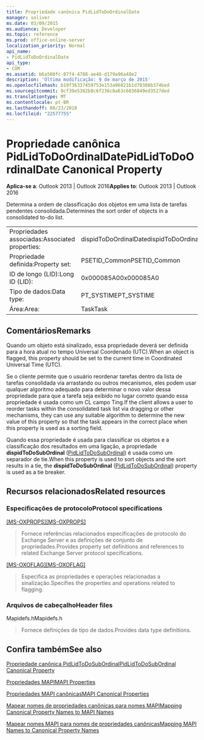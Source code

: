 ```yaml
---
title: Propriedade canônica PidLidToDoOrdinalDate
manager: soliver
ms.date: 03/09/2015
ms.audience: Developer
ms.topic: reference
ms.prod: office-online-server
localization_priority: Normal
api_name:
- PidLidToDoOrdinalDate
api_type:
- COM
ms.assetid: b6a500fc-07f4-4788-ae46-d179a96a48e2
description: 'Última modificação: 9 de março de 2015'
ms.openlocfilehash: b19f36337459753e153a96021b1d70308b374bed
ms.sourcegitcommit: 0cf39e5382b8c6f236c8a63c6036849ed3527ded
ms.translationtype: MT
ms.contentlocale: pt-BR
ms.lasthandoff: 08/23/2018
ms.locfileid: "22577755"
---
```

# <a name="pidlidtodoordinaldate-canonical-property"></a><span data-ttu-id="10ab2-103">Propriedade canônica PidLidToDoOrdinalDate</span><span class="sxs-lookup"><span data-stu-id="10ab2-103">PidLidToDoOrdinalDate Canonical Property</span></span>

  
  
<span data-ttu-id="10ab2-104">**Aplica-se a**: Outlook 2013 | Outlook 2016</span><span class="sxs-lookup"><span data-stu-id="10ab2-104">**Applies to**: Outlook 2013 | Outlook 2016</span></span> 
  
<span data-ttu-id="10ab2-105">Determina a ordem de classificação dos objetos em uma lista de tarefas pendentes consolidada.</span><span class="sxs-lookup"><span data-stu-id="10ab2-105">Determines the sort order of objects in a consolidated to-do list.</span></span>
  
|||
|:-----|:-----|
|<span data-ttu-id="10ab2-106">Propriedades associadas:</span><span class="sxs-lookup"><span data-stu-id="10ab2-106">Associated properties:</span></span>  <br/> |<span data-ttu-id="10ab2-107">dispidToDoOrdinalDate</span><span class="sxs-lookup"><span data-stu-id="10ab2-107">dispidToDoOrdinalDate</span></span>  <br/> |
|<span data-ttu-id="10ab2-108">Propriedade definida:</span><span class="sxs-lookup"><span data-stu-id="10ab2-108">Property set:</span></span>  <br/> |<span data-ttu-id="10ab2-109">PSETID_Common</span><span class="sxs-lookup"><span data-stu-id="10ab2-109">PSETID_Common</span></span>  <br/> |
|<span data-ttu-id="10ab2-110">ID de longo (LID):</span><span class="sxs-lookup"><span data-stu-id="10ab2-110">Long ID (LID):</span></span>  <br/> |<span data-ttu-id="10ab2-111">0x000085A0</span><span class="sxs-lookup"><span data-stu-id="10ab2-111">0x000085A0</span></span>  <br/> |
|<span data-ttu-id="10ab2-112">Tipo de dados:</span><span class="sxs-lookup"><span data-stu-id="10ab2-112">Data type:</span></span>  <br/> |<span data-ttu-id="10ab2-113">PT_SYSTIME</span><span class="sxs-lookup"><span data-stu-id="10ab2-113">PT_SYSTIME</span></span>  <br/> |
|<span data-ttu-id="10ab2-114">Área:</span><span class="sxs-lookup"><span data-stu-id="10ab2-114">Area:</span></span>  <br/> |<span data-ttu-id="10ab2-115">Task</span><span class="sxs-lookup"><span data-stu-id="10ab2-115">Task</span></span>  <br/> |
   
## <a name="remarks"></a><span data-ttu-id="10ab2-116">Comentários</span><span class="sxs-lookup"><span data-stu-id="10ab2-116">Remarks</span></span>

<span data-ttu-id="10ab2-117">Quando um objeto está sinalizado, essa propriedade deverá ser definida para a hora atual no tempo Universal Coordenado (UTC).</span><span class="sxs-lookup"><span data-stu-id="10ab2-117">When an object is flagged, this property should be set to the current time in Coordinated Universal Time (UTC).</span></span> 
  
<span data-ttu-id="10ab2-118">Se o cliente permite que o usuário reordenar tarefas dentro da lista de tarefas consolidada via arrastando ou outros mecanismos, eles podem usar qualquer algoritmo adequado para determinar o novo valor dessa propriedade para que a tarefa seja exibido no lugar correto quando essa propriedade é usada como um CL campo Ting.</span><span class="sxs-lookup"><span data-stu-id="10ab2-118">If the client allows a user to reorder tasks within the consolidated task list via dragging or other mechanisms, they can use any suitable algorithm to determine the new value of this property so that the task appears in the correct place when this property is used as a sorting field.</span></span>
  
<span data-ttu-id="10ab2-119">Quando essa propriedade é usada para classificar os objetos e a classificação dos resultados em uma ligação, a propriedade **dispidToDoSubOrdinal** ([PidLidToDoSubOrdinal](pidlidtodosubordinal-canonical-property.md)) é usada como um separador de tie.</span><span class="sxs-lookup"><span data-stu-id="10ab2-119">When this property is used to sort objects and the sort results in a tie, the **dispidToDoSubOrdinal** ([PidLidToDoSubOrdinal](pidlidtodosubordinal-canonical-property.md)) property is used as a tie breaker.</span></span>
  
## <a name="related-resources"></a><span data-ttu-id="10ab2-120">Recursos relacionados</span><span class="sxs-lookup"><span data-stu-id="10ab2-120">Related resources</span></span>

### <a name="protocol-specifications"></a><span data-ttu-id="10ab2-121">Especificações de protocolo</span><span class="sxs-lookup"><span data-stu-id="10ab2-121">Protocol specifications</span></span>

<span data-ttu-id="10ab2-122">[[MS-OXPROPS]](http://msdn.microsoft.com/library/f6ab1613-aefe-447d-a49c-18217230b148%28Office.15%29.aspx)</span><span class="sxs-lookup"><span data-stu-id="10ab2-122">[[MS-OXPROPS]](http://msdn.microsoft.com/library/f6ab1613-aefe-447d-a49c-18217230b148%28Office.15%29.aspx)</span></span>
  
> <span data-ttu-id="10ab2-123">Fornece referências relacionados especificações de protocolo do Exchange Server e as definições de conjunto de propriedades.</span><span class="sxs-lookup"><span data-stu-id="10ab2-123">Provides property set definitions and references to related Exchange Server protocol specifications.</span></span>
    
<span data-ttu-id="10ab2-124">[[MS-OXOFLAG]](http://msdn.microsoft.com/library/f1e50be4-ed30-4c2a-b5cb-8ff3aaaf9b91%28Office.15%29.aspx)</span><span class="sxs-lookup"><span data-stu-id="10ab2-124">[[MS-OXOFLAG]](http://msdn.microsoft.com/library/f1e50be4-ed30-4c2a-b5cb-8ff3aaaf9b91%28Office.15%29.aspx)</span></span>
  
> <span data-ttu-id="10ab2-125">Especifica as propriedades e operações relacionadas a sinalização.</span><span class="sxs-lookup"><span data-stu-id="10ab2-125">Specifies the properties and operations related to flagging.</span></span>
    
### <a name="header-files"></a><span data-ttu-id="10ab2-126">Arquivos de cabeçalho</span><span class="sxs-lookup"><span data-stu-id="10ab2-126">Header files</span></span>

<span data-ttu-id="10ab2-127">Mapidefs.h</span><span class="sxs-lookup"><span data-stu-id="10ab2-127">Mapidefs.h</span></span>
  
> <span data-ttu-id="10ab2-128">Fornece definições de tipo de dados.</span><span class="sxs-lookup"><span data-stu-id="10ab2-128">Provides data type definitions.</span></span>
    
## <a name="see-also"></a><span data-ttu-id="10ab2-129">Confira também</span><span class="sxs-lookup"><span data-stu-id="10ab2-129">See also</span></span>



[<span data-ttu-id="10ab2-130">Propriedade canônica PidLidToDoSubOrdinal</span><span class="sxs-lookup"><span data-stu-id="10ab2-130">PidLidToDoSubOrdinal Canonical Property</span></span>](pidlidtodosubordinal-canonical-property.md)


[<span data-ttu-id="10ab2-131">Propriedades MAPI</span><span class="sxs-lookup"><span data-stu-id="10ab2-131">MAPI Properties</span></span>](mapi-properties.md)
  
[<span data-ttu-id="10ab2-132">Propriedades MAPI canônicas</span><span class="sxs-lookup"><span data-stu-id="10ab2-132">MAPI Canonical Properties</span></span>](mapi-canonical-properties.md)
  
[<span data-ttu-id="10ab2-133">Mapear nomes de propriedades canônicas para nomes MAPI</span><span class="sxs-lookup"><span data-stu-id="10ab2-133">Mapping Canonical Property Names to MAPI Names</span></span>](mapping-canonical-property-names-to-mapi-names.md)
  
[<span data-ttu-id="10ab2-134">Mapear nomes MAPI para nomes de propriedades canônicas</span><span class="sxs-lookup"><span data-stu-id="10ab2-134">Mapping MAPI Names to Canonical Property Names</span></span>](mapping-mapi-names-to-canonical-property-names.md)


